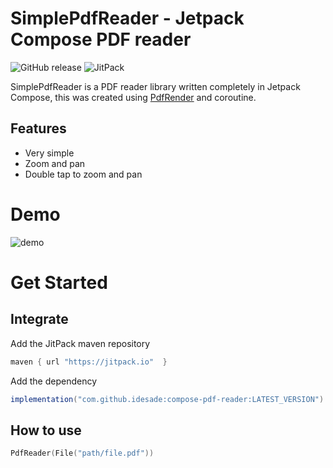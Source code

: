 # SimplePdfReader - Jetpack Compose PDF reader

![GitHub release](https://img.shields.io/github/v/release/IdeSade/compose-pdf-reader)
![JitPack](https://img.shields.io/jitpack/version/com.github.idesade/compose-pdf-reader)

SimplePdfReader is a PDF reader library written completely in Jetpack Compose, this was created using [PdfRender](https://developer.android.com/reference/android/graphics/pdf/PdfRenderer) and coroutine.

## Features

- Very simple
- Zoom and pan
- Double tap to zoom and pan

# Demo

<img src="assets/demo.gif" alt="demo"/>

# Get Started
## Integrate
Add the JitPack maven repository
```gradle
maven { url "https://jitpack.io"  }
```
Add the dependency
```gradle
implementation("com.github.idesade:compose-pdf-reader:LATEST_VERSION")
```
## How to use
```kotlin
PdfReader(File("path/file.pdf"))
```